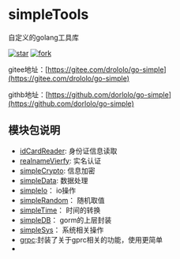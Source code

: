 # simpleTools
自定义的golang工具库

<a href='https://gitee.com/drololo/go-simple/stargazers'><img src='https://gitee.com/drololo/go-simple/badge/star.svg?theme=dark' alt='star'></img></a>
<a href='https://gitee.com/drololo/go-simple/members'><img src='https://gitee.com/drololo/go-simple/badge/fork.svg?theme=dark' alt='fork'></img></a>

gitee地址：[https://gitee.com/drololo/go-simple](https://gitee.com/drololo/go-simple)

githb地址：[https://github.com/dorlolo/go-simple](https://github.com/dorlolo/go-simple)

## 模块包说明
- [idCardReader](./idCardReader): 身份证信息读取  
- [realnameVierfy](./realnameVierfy): 实名认证  
- [simpleCrypto](./simpleCrypto): 信息加密  
- [simpleData](./simpleData): 数据处理  
- [simpleIo](./simpleIo)： io操作  
- [simpleRandom](./simpleRandom)： 随机取值  
- [simpleTime](./simpleTime)： 时间的转换  
- [simpleDB](./simpleDB)： gorm的上层封装  
- [simpleSys](./simpleSys)： 系统相关操作  
- [grpc](./grpc):封装了关于gprc相关的功能，使用更简单  
- 